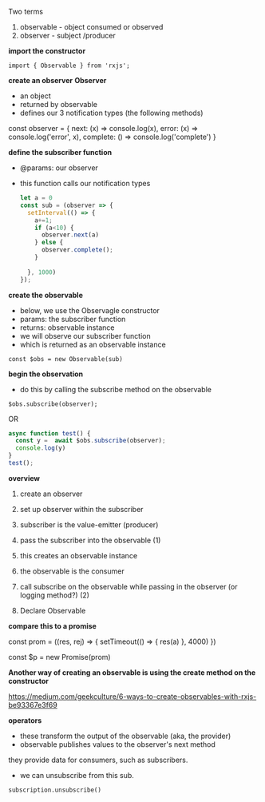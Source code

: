 Two terms
1. observable - object consumed or observed
2. observer - subject /producer

__import the constructor__

`import { Observable } from 'rxjs';`

__create an observer__
__Observer__
- an object
- returned by observable
- defines our 3 notification types (the following methods)

const observer = {
  next: (x) => console.log(x),
  error: (x) => console.log('error', x),
  complete: () => console.log('complete')
}

 
__define the subscriber function__
  
- @params: our observer
- this function calls our notification types

    ```js
    let a = 0
    const sub = (observer => {
      setInterval(() => {
        a+=1;
        if (a<10) {
          observer.next(a)
        } else {
          observer.complete();
        }
        
      }, 1000)
    });
    ```

__create the observable__

- below, we use the Observagle constructor
- params: the subscriber function
- returns: observable instance
- we will observe our subscriber function
- which is returned as an observable instance
 
`const $obs = new Observable(sub)`

__begin the observation__

- do this by calling the subscribe method on the observable

`$obs.subscribe(observer);`

OR 

```js
async function test() {
  const y =  await $obs.subscribe(observer);
  console.log(y)
}
test();
```

__overview__

1. create an observer
2. set up observer within the subscriber
3. subscriber is the value-emitter (producer)
4. pass the subscriber into the observable (1)
5. this creates an observable instance
6. the observable is the consumer
7. call subscribe on the observable while passing in the observer (or logging method?) (2)

8. Declare Observable


__compare this to a promise__

const prom = ((res, rej) => {
  setTimeout(() => {
      res(a)
  }, 4000)
})

const $p = new Promise(prom)

__Another way of creating an observable is using the create method on the constructor__

https://medium.com/geekculture/6-ways-to-create-observables-with-rxjs-be93367e3f69

__operators__

- these transform the output of the observable (aka, the provider)
- observable publishes values to the observer's next method

they provide data for consumers, such as subscribers.
 
- we can unsubscribe from this sub.

`subscription.unsubscribe()`


 



